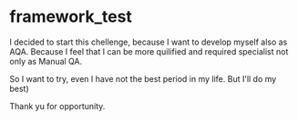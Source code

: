 # framework_test
I decided to start this chellenge, because I want to develop myself also as AQA. Because I feel that I can be more quilified and required specialist not only as Manual QA.

So I want to try, even I have not the best period in my life. But I'll do my best)

Thank yu for opportunity.

